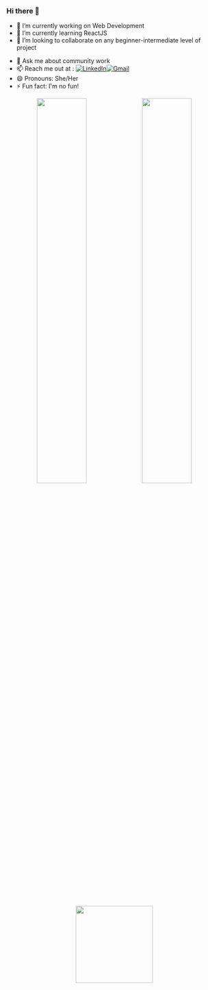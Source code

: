 ### Hi there 👋


- 🔭 I’m currently working on Web Development
- 🌱 I’m currently learning ReactJS
- 👯 I’m looking to collaborate on any beginner-intermediate level of project
<!--- 🤔 I’m looking for help with ...-->
- 💬 Ask me about community work 
- 📫 Reach me out at : <a href="https://www.linkedin.com/in/anusha-maiti-533115198/" target="_blank"><img alt="LinkedIn" src="https://img.shields.io/badge/linkedin%20-%230077B5.svg?&style=for-the-badge&logo=linkedin&logoColor=white"/></a><a href="mailto:anushamr141022@gmail.com"><img alt="Gmail" src="https://img.shields.io/badge/Gmail-D14836?style=for-the-badge&logo=gmail&logoColor=white" /></a><br>
- 😄 Pronouns: She/Her
- ⚡ Fun fact: I'm no fun!

<div align="center">
  <img width="48%" src="https://github-readme-stats.vercel.app/api?username=anusham14&theme=radical&show_icons=true" />
  <img width="48%" src="https://github-readme-streak-stats.herokuapp.com/?user=anusham14&theme=radical&show_icons=true" />
</div>

<p align="center">
  <img height="180em" src="https://github-readme-stats.vercel.app/api/top-langs/?username=anusham14&theme=algolia&layout=compact" />
</p>

